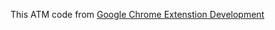 
This ATM code from [Google Chrome Extenstion Development](https://www.udemy.com/share/101y1QAEIbdVZbTXo=/) 